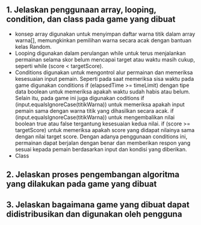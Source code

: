 ## 1. Jelaskan penggunaan array, looping, condition, dan class pada game yang dibuat
- konsep array digunakan untuk menyimpan daftar warna titik dalam array warna[], memungkinkan pemilihan warna secara acak dengan bantuan kelas Random.
- Looping digunakan dalam perulangan while untuk terus menjalankan permainan selama skor belum mencapai target atau waktu masih cukup, seperti while (score < targetScore).
- Conditions digunakan untuk mengontrol alur permainan dan memeriksa kesesuaian input pemain. Seperti pada saat memeriksa sisa waktu pada game digunakan conditions if (elapsedTime >= timeLimit) dengan tipe data boolean untuk memeriksa apakah waktu sudah habis atau belum. Selain itu, pada game ini juga digunakan coditions if (input.equalsIgnoreCase(titikWarna)) untuk memeriksa apakah input pemain sama dengan warna titik yang dihasilkan secara acak. if (input.equalsIgnoreCase(titikWarna)) untuk mengembalikan nilai boolean true atau false tergantung kesesuaian kedua nilai.  if (score >= targetScore) untuk memeriksa apakah score yang didapat nilainya sama dengan nilai target score. Dengan adanya penggunaan conditions ini, permainan dapat berjalan dengan benar dan memberikan respon yang sesuai kepada pemain berdasarkan input dan kondisi yang diberikan.
- Class
## 2. Jelaskan proses pengembangan algoritma yang dilakukan pada game yang dibuat
## 3. Jelaskan bagaimana game yang dibuat dapat didistribusikan dan digunakan oleh pengguna
